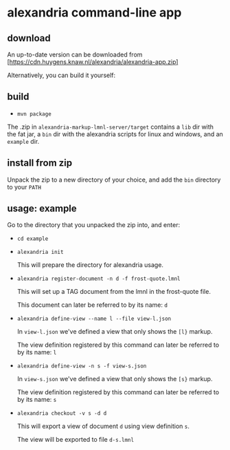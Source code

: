 # alexandria command-line app

## download

An up-to-date version can be downloaded from [https://cdn.huygens.knaw.nl/alexandria/alexandria-app.zip]

Alternatively, you can build it yourself:

## build
- `mvn package`

The .zip in `alexandria-markup-lmnl-server/target` contains a `lib` dir with the fat jar,
 a `bin` dir with the alexandria scripts for linux and windows,
 and an `example` dir.

## install from zip

Unpack the zip to a new directory of your choice, and add the `bin` directory to your `PATH`

## usage: example

Go to the directory that you unpacked the zip into, and enter:

* `cd example`

* `alexandria init`

  This will prepare the directory for alexandria usage.

* `alexandria register-document -n d -f frost-quote.lmnl`

  This will set up a TAG document from the lmnl in the frost-quote file.

  This document can later be referred to by its name: `d`

* `alexandria define-view --name l --file view-l.json`

  In `view-l.json` we've defined a view that only shows the `[l}` markup.

  The view definition registered by this command can later be referred to by its name: `l`

* `alexandria define-view -n s -f view-s.json`

  In `view-s.json` we've defined a view that only shows the `[s}` markup.

  The view definition registered by this command can later be referred to by its name: `s`

* `alexandria checkout -v s -d d`

  This will export a view of document `d` using view definition `s`.

  The view will be exported to file `d-s.lmnl`
